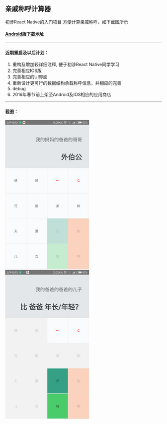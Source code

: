 ## 亲戚称呼计算器

初涉React Native的入门项目
方便计算亲戚称呼，如下截图所示

#### [Android版下载地址](http://workhard.top/app-release.apk) 

---

#### 近期重启及以后计划：
1. 重构及增加较详细注释, 便于初涉React Native同学学习
2. 完善相应IOS版
3. 完善相应的UI界面
4. 重新设计更可行的数据结构承载称呼信息，并相应的完善
5. debug
6. 2016年春节前上架至Android及IOS相应的应用商店

---

#### 截图：
![](./screenshot/screenshot2.png)
![](./screenshot/screenshot1.png)


